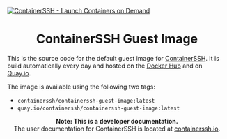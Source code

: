 [![ContainerSSH - Launch Containers on Demand](https://containerssh.github.io/images/logo-for-embedding.svg)](https://containerssh.io/)

<!--suppress HtmlDeprecatedAttribute -->
<h1 align="center">ContainerSSH Guest Image</h1>

This is the source code for the default guest image for [ContainerSSH](https://containerssh.io). It is build automatically every day and hosted on the [Docker Hub](https://hub.docker.com/u/containerssh) and on [Quay.io](https://quay.io/organization/containerssh).

The image is available using the following two tags:

- `containerssh/containerssh-guest-image:latest`
- `quay.io/containerssh/containerssh-guest-image:latest`

<p align="center"><strong>Note: This is a developer documentation.</strong><br />The user documentation for ContainerSSH is located at <a href="https://containerssh.github.io">containerssh.io</a>.</p>

